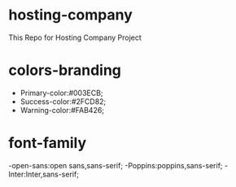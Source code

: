 # hosting-company
This Repo for Hosting Company Project

# colors-branding
- Primary-color:#003ECB;
- Success-color:#2FCD82;
- Warning-color:#FAB426;
# font-family
-open-sans:open sans,sans-serif;
-Poppins:poppins,sans-serif;
-Inter:Inter,sans-serif;
